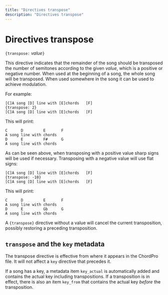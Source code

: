 ```yaml
---
title: "Directives transpose"
description: "Directives transpose"
---
```


# Directives transpose

`{transpose:` _value_`}`

This directive indicates that the remainder of the song should be transposed the number of semitones according to the given _value_, which is a positive or negative number. When used at the beginning of a song, the whole song will be transposed. When used somewhere in the song it can be used to achieve modulation.

For example:

    [C]A song [D] line with [E]chords   [F]
    {transpose: 2}
    [C]A song [D] line with [E]chords   [F]

This will print:

    C      D         E       F 
    A song line with chords
    D      E         F#      G
    A song line with chords

As can be seen above, when transposing with a positive value sharp signs will be used if necessary. Transposing with a negative value will use flat signs:

    [C]A song [D] line with [E]chords   [F]
    {transpose: -10}
    [C]A song [D] line with [E]chords   [F]

This will print:

    C      D         E       F 
    A song line with chords
    D      E         Gb      G
    A song line with chords

A `{transpose}` directive without a value will cancel the current transposition, possibly restoring a preceding transposition.

## `transpose` and the `key` metadata

The transpose directive is effective from where it appears in the ChordPro file. It will not affect a `key` directive that precedes it.

If a song has a key, a metadata item `key_actual` is automatically added and contains the actual key including transpositions. If a transposition is in effect, there is also an item `key_from` that contains the actual key _before_ the transposition.
